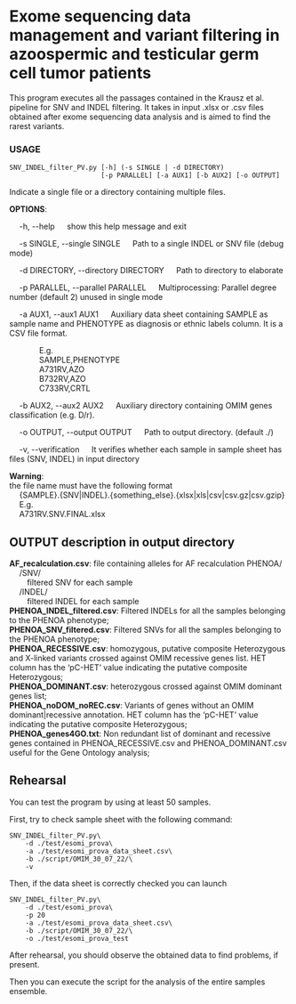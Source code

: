 # Exome sequencing data management and variant filtering in azoospermic and testicular germ cell tumor patients

This program executes all the passages contained in the Krausz et al. pipeline for SNV and 
INDEL filtering. It takes in input .xlsx or .csv files obtained after exome sequencing data
analysis and is aimed to find the rarest variants.

### USAGE 

```
SNV_INDEL_filter_PV.py [-h] (-s SINGLE | -d DIRECTORY) 
                       [-p PARALLEL] [-a AUX1] [-b AUX2] [-o OUTPUT]

```
Indicate a single file or a directory containing multiple files.

**OPTIONS**:

&emsp; -h, --help &emsp; show this help message and exit

&emsp; -s SINGLE, --single SINGLE &emsp; Path to a single INDEL or SNV file (debug mode)

&emsp; -d DIRECTORY, --directory DIRECTORY &emsp; Path to directory to elaborate

&emsp; -p PARALLEL, --parallel PARALLEL &emsp; Multiprocessing: Parallel degree number (default 2) unused in single mode
  
&emsp; -a AUX1, --aux1 AUX1  &emsp; Auxiliary data sheet containing SAMPLE as sample name and PHENOTYPE as 			           diagnosis or ethnic labels column. It is a CSV file format.

&emsp; &emsp; &emsp; E.g.<br> 
&emsp; &emsp; &emsp; SAMPLE,PHENOTYPE<br>
&emsp; &emsp; &emsp; A731RV,AZO<br>
&emsp; &emsp; &emsp; B732RV,AZO<br>
&emsp; &emsp; &emsp; C733RV,CRTL<br>

&emsp; -b AUX2, --aux2 AUX2 &emsp;  Auxiliary directory containing OMIM genes classification (e.g. D/r).

&emsp; -o OUTPUT, --output OUTPUT &emsp; Path to output directory. (default ./)

&emsp; -v, --verification &emsp; It verifies whether each sample in sample sheet has files (SNV, INDEL) in input directory


**Warning**:<br>
the file name must have the following format<br>
&emsp; {SAMPLE}.{SNV|INDEL}.{something_else}.{xlsx|xls|csv|csv.gz|csv.gzip}<br>
&emsp; E.g. <br>
&emsp; A731RV.SNV.FINAL.xlsx<br>

## OUTPUT description in output directory

**AF_recalculation.csv**: file containing alleles for AF recalculation
PHENOA/<br>
&emsp;	/SNV/<br>
&emsp;&emsp;		filtered SNV for each sample<br>
&emsp;	/INDEL/<br>
&emsp;&emsp;		filtered INDEL for each sample<br>
**PHENOA_INDEL_filtered.csv**: Filtered INDELs for all the samples belonging to the PHENOA phenotype;<br>
**PHENOA_SNV_filtered.csv**: Filtered SNVs for all the samples belonging to the PHENOA phenotype;<br>
**PHENOA_RECESSIVE.csv**: homozygous, putative composite Heterozygous and X-linked variants crossed against OMIM recessive genes list. HET column has the ‘pC-HET’ value indicating the putative composite Heterozygous;<br>
**PHENOA_DOMINANT.csv**: heterozygous crossed against OMIM dominant genes list;<br>
**PHENOA_noDOM_noREC.csv**: Variants of genes without an OMIM dominant|recessive annotation. HET column has the ‘pC-HET’ value indicating the putative composite Heterozygous;<br>
**PHENOA_genes4GO.txt**: Non redundant list of dominant and recessive genes contained in PHENOA_RECESSIVE.csv and PHENOA_DOMINANT.csv useful for the Gene Ontology analysis;<br>


## Rehearsal
You can test the program by using at least 50 samples.

First, try to check sample sheet with the following command:
```
SNV_INDEL_filter_PV.py\
	-d ./test/esomi_prova\  
	-a ./test/esomi_prova_data_sheet.csv\ 
	-b ./script/OMIM_30_07_22/\ 
	-v
```

Then, if the data sheet is correctly checked you can launch

```
SNV_INDEL_filter_PV.py\
	-d ./test/esomi_prova\  
	-p 20
	-a ./test/esomi_prova_data_sheet.csv\ 
	-b ./script/OMIM_30_07_22/\ 
	-o ./test/esomi_prova_test
```

After rehearsal, you should observe the obtained data to find problems, if present.

Then you can execute the script for the analysis of the entire samples ensemble.

